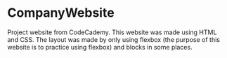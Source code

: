 # CompanyWebsite

Project website from CodeCademy. This website was made using HTML and CSS. The layout was made by only using flexbox (the purpose of this website is to practice using flexbox) and blocks in some places.
